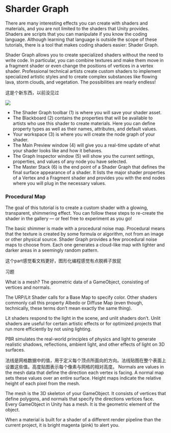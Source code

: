 # Sharder Graph

There are many interesting effects you can create with shaders and materials, and you are not limited to the shaders that Unity provides. Shaders are scripts that you can manipulate if you know the coding language. Although learning that language is outside the scope of these tutorials, there is a tool that makes coding shaders easier: Shader Graph.

Shader Graph allows you to create specialized shaders without the need to write code. In particular, you can combine textures and make them move in a fragment shader or even change the positions of vertices in a vertex shader. Professional technical artists create custom shaders to implement specialized artistic styles and to create complex substances like flowing lava, storm clouds, and vegetation. The possibilities are nearly endless!

这是个新东西，以前没见过

![](https://unity-connect-prd.storage.googleapis.com/20211123/learn/images/e490d65c-a67a-4aa9-a155-9f534e5bf047_CC_Shad_SG_2_2.jpg)

- The Shader Graph toolbar (1) is where you will save your shader asset.
- The Blackboard (2) contains the properties that will be available to artists who use this shader to create materials. Here you can define property types as well as their names, attributes, and default values.
- Your workspace (3) is where you will create the node graph of your shader. 
- The Main Preview window (4) will give you a real-time update of what your shader looks like and how it behaves.
- The Graph Inspector window (5) will show you the current settings, properties, and values of any node you have selected.
- The Master Stack (6) is the end point of a Shader Graph that defines the final surface appearance of a shader. It lists the major shader properties of a Vertex and a Fragment shader and provides you with the end nodes where you will plug in the necessary values. 

### Procedural Map

The goal of this tutorial is to create a custom shader with a glowing, transparent, shimmering effect. You can follow these steps to re-create the shader in the gallery — or feel free to experiment as you go!

The basic shimmer is made with a procedural noise map. Procedural means that the texture is created by some formula or algorithm, not from an image or other physical source. Shader Graph provides a few procedural noise maps to choose from. Each one generates a cloud-like map with lighter and darker areas in a seemingly random pattern.

这个part感觉看文档更好，图形化编程感觉有点脱裤子放屁

习题

What is a mesh? 
The geometric data of a GameObject, consisting of vertices and normals.

The URP/Lit Shader calls for a Base Map to specify color. Other shaders commonly call this property Albedo or Diffuse Map (even though, technically, these terms don’t mean exactly the same thing).

Lit shaders respond to the light in the scene, and unlit shaders don’t. Unlit shaders are useful for certain artistic effects or for optimized projects that run more efficiently by not using lighting.

PBR simulates the real-world principles of physics and light to generate realistic shadows, reflections, ambient light, and other effects of light on 3D surfaces.

法线是网格数据中的值，用于定义每个顶点所面向的方向。法线贴图在整个表面上设置这些值。高度贴图表示每个像素与网格的相对高度。
Normals are values in the mesh data that define the direction each vertex is facing. A normal map sets these values over an entire surface. Height maps indicate the relative height of each pixel from the mesh.


The mesh is the 3D skeleton of your GameObject. It consists of vertices that define polygons, and normals that specify the directions vertices face. Every GameObject in Unity has a mesh. It is the geometric element of the object.

When a material is built for a shader of a different render pipeline than the current project, it is bright magenta (pink) to alert you.